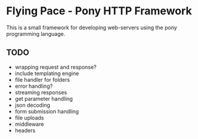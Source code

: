 # Flying Pace - Pony HTTP Framework

This is a small framework for developing web-servers using the pony programming language.

## TODO

- wrapping request and response?
- include templating engine
- file handler for folders
- error handling?
- streaming responses
- get parameter handling
- json decoding
- form submission handling
- file uploads
- middleware
- headers
